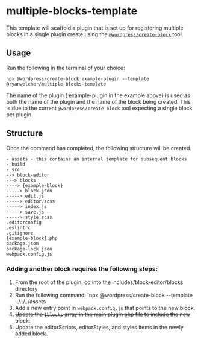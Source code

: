 # multiple-blocks-template

This template will scaffold a plugin that is set up for registering multiple blocks in a single plugin create using the [`@wordpress/create-block`](https://developer.wordpress.org/block-editor/reference-guides/packages/packages-create-block/) tool. 

## Usage
Run the following in the terminal of your choice:

`npx @wordpress/create-block example-plugin --template @ryanwelcher/multiple-blocks-template`

The name of the plugin ( example-plugin in the example above) is used as both the name of the plugin and the name of the block being created. This is due to the current `@wordpress/create-block` tool expecting a single block per plugin.


## Structure

Once the command has completed, the following structure will be created.

```
- assets - this contains an internal template for subsequent blocks
- build
- src
--> block-editor
---> blocks
----> {example-block}
-----> block.json
-----> edit.js
-----> editor.scss
-----> index.js
-----> save.js
-----> style.scss
.editorconfig
.eslintrc
.gitignore
{example-block}.php
package.json
package-lock.json
webpack.config.js
```

### Adding another block requires the following steps:

1. From the root of the plugin, cd into the includes/block-editor/blocks directory
2. Run the following command: `npx @wordpress/create-block --template ../../../assets
3. Add a new entry point in `webpack.config.js` that points to the new block.
4. ~~Update the `$blocks` array in the main plugin php file to include the new block.~~
5. Update the editorScripts, editorStyles, and styles items in the newly added block.
